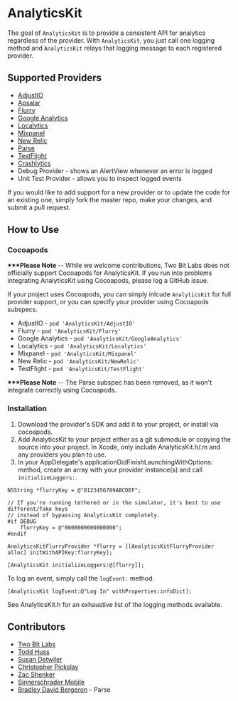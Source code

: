 # AnalyticsKit

The goal of `AnalyticsKit` is to provide a consistent API for analytics regardless of the provider. With `AnalyticsKit`, you just call one logging method and `AnalyticsKit` relays that logging message to each registered provider. 

## Supported Providers

* [AdjustIO](https://www.adjust.io/)
* [Apsalar](http://apsalar.com/)
* [Flurry](http://www.flurry.com/)
* [Google Analytics](https://www.google.com/analytics)
* [Localytics](http://www.localytics.com/)
* [Mixpanel](https://mixpanel.com/)
* [New Relic](http://www.newrelic.com)
* [Parse](http://parse.com/)
* [TestFlight](https://testflightapp.com/)
* [Crashlytics](http://crashlytics.com)
* Debug Provider - shows an AlertView whenever an error is logged
* Unit Test Provider - allows you to inspect logged events

If you would like to add support for a new provider or to update the code for an existing one, simply fork the master repo, make your changes, and submit a pull request.

## How to Use

### Cocoapods

__***Please Note__ -- While we welcome contributions, Two Bit Labs does not officially support Cocoapods for AnalyticsKit. If you run into problems integrating AnalyticsKit using Cocoapods, please log a GitHub issue.

If your project uses Cocoapods, you can simply inlcude `AnalyticsKit` for full provider support, or you can specify your provider using Cocoapods subspecs.

* AdjustIO - `pod 'AnalyticsKit/AdjustIO'`
* Flurry - `pod 'AnalyticsKit/Flurry'`
* Google Analytics - `pod 'AnalyticsKit/GoogleAnalytics'`
* Localytics - `pod 'AnalyticsKit/Localytics'`
* Mixpanel - `pod 'AnalyticsKit/Mixpanel'`
* New Relic - `pod 'AnalyticsKit/NewRelic'`
* TestFlight - `pod 'AnalyticsKit/TestFlight'`

__***Please Note__ -- The Parse subspec has been removed, as it won't integrate correctly using Cocoapods.

### Installation
1. Download the provider's SDK and add it to your project, or install via cocoapods.
2. Add AnalyticsKit to your project either as a git submodule or copying the source into your project. In Xcode, only include AnalyticsKit.h/.m and any providers you plan to use.
3. In your AppDelegate's applicationDidFinishLaunchingWithOptions: method, create an array with your provider instance(s) and call `initializeLoggers:`.

```objc
NSString *flurryKey = @"0123456789ABCDEF";

// If you're running tethered or in the simulator, it's best to use different/fake keys
// instead of bypassing AnalyticsKit completely.
#if DEBUG
	flurryKey = @"0000000000000000";
#endif

AnalyticsKitFlurryProvider *flurry = [[AnalyticsKitFlurryProvider alloc] initWithAPIKey:flurryKey];

[AnalyticsKit initializeLoggers:@[flurry]];
```

To log an event, simply call the `logEvent:` method.

```objc
[AnalyticsKit logEvent:@"Log In" withProperties:infoDict];
```

See AnalyticsKit.h for an exhaustive list of the logging methods available.


## Contributors
 - [Two Bit Labs](http://twobitlabs.com/)
 - [Todd Huss](https://github.com/thuss)
 - [Susan Detwiler](https://github.com/sherpachick)
 - [Christopher Pickslay](https://github.com/chrispix)
 - [Zac Shenker](https://github.com/zacshenker)
 - [Sinnerschrader Mobile](https://github.com/sinnerschrader-mobile)
 - [Bradley David Bergeron](https://github.com/bdbergeron) - Parse
